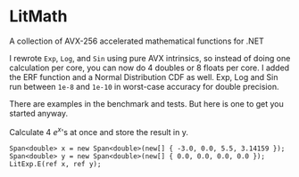 # LitMath
 A collection of AVX-256 accelerated mathematical functions for .NET

 I rewrote `Exp`, `Log`, and `Sin` using pure AVX intrinsics, so instead of doing one calculation per core, you can now do 4 doubles or 8 floats per core. I added the ERF function and a Normal Distribution CDF as well. Exp, Log and Sin run between `1e-8` and `1e-10` in worst-case accuracy for double precision.

 There are examples in the benchmark and tests. But here is one to get you started anyway.

 Calculate 4 $e^x$'s at once and store the result in y.

 ```
 Span<double> x = new Span<double>(new[] { -3.0, 0.0, 5.5, 3.14159 });
 Span<double> y = new Span<double>(new[] { 0.0, 0.0, 0.0, 0.0 });
 LitExp.E(ref x, ref y);
 ```
